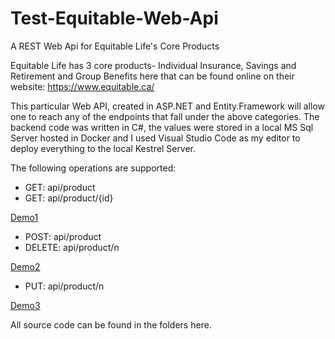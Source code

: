 # Test-Equitable-Web-Api
A REST Web Api for Equitable Life's Core Products

Equitable Life has 3 core products- Individual Insurance, Savings and Retirement and Group Benefits here that can be found online on their website:
https://www.equitable.ca/

This particular Web API, created in ASP.NET and Entity.Framework will allow one to reach any of the endpoints that fall under
the above categories. The backend code was written in C#, the values were stored in a local MS Sql Server hosted in Docker 
and I used Visual Studio Code as my editor to deploy everything to the local Kestrel Server.

The following operations are supported:
* GET: api/product
* GET: api/product/{id}


[Demo1](https://drive.google.com/file/d/1Rg68G-hlKKnx40qXLeik-JPUWnVI__k6/view?usp=sharing)

* POST: api/product
* DELETE: api/product/n


[Demo2](https://drive.google.com/file/d/1RCXqZy_cn-gLRKyR6QgFd9LLaeN4oCff/view?usp=sharing)

* PUT: api/product/n


[Demo3](https://drive.google.com/file/d/1rFvVNqzn-QNhaXkYf9pN6kEqzUlj0pJY/view?usp=sharing)

All source code can be found in the folders here.
